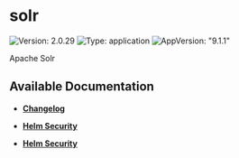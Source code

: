 # solr

![Version: 2.0.29](https://img.shields.io/badge/Version-2.0.29-informational?style=flat-square) ![Type: application](https://img.shields.io/badge/Type-application-informational?style=flat-square) ![AppVersion: "9.1.1"](https://img.shields.io/badge/AppVersion-"9.1.1"-informational?style=flat-square)

Apache Solr

## Available Documentation

- [**Changelog**](CHANGELOG)

- [**Helm Security**](container-security)

- [**Helm Security**](helm-security)

